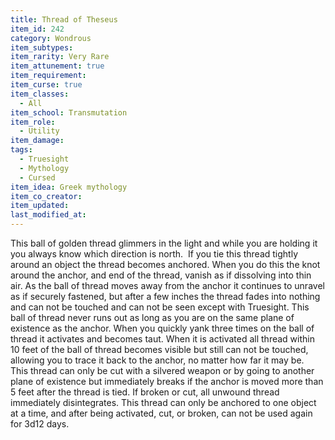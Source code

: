 ```yaml
---
title: Thread of Theseus
item_id: 242
category: Wondrous
item_subtypes:
item_rarity: Very Rare
item_attunement: true
item_requirement:
item_curse: true
item_classes:
  - All
item_school: Transmutation
item_role:
  - Utility
item_damage:
tags:
  - Truesight
  - Mythology
  - Cursed
item_idea: Greek mythology
item_co_creator:
item_updated:
last_modified_at:
---
```


This ball of golden thread glimmers in the light and while you are holding it you always know which direction is north. 
If you tie this thread tightly around an object the thread becomes anchored. When you do this the knot around the anchor, and end of the thread, vanish as if dissolving into thin air. As the ball of thread moves away from the anchor it continues to unravel as if securely fastened, but after a few inches the thread fades into nothing and can not be touched and can not be seen except with Truesight. This ball of thread never runs out as long as you are on the same plane of existence as the anchor. When you quickly yank three times on the ball of thread it activates and becomes taut. When it is activated all thread within 10 feet of the ball of thread becomes visible but still can not be touched, allowing you to trace it back to the anchor, no matter how far it may be. 
This thread can only be cut with a silvered weapon or by going to another plane of existence but immediately breaks if the anchor is moved more than 5 feet after the thread is tied. If broken or cut, all unwound thread immediately disintegrates.
This thread can only be anchored to one object at a time, and after being activated, cut, or broken, can not be used again for 3d12 days.
